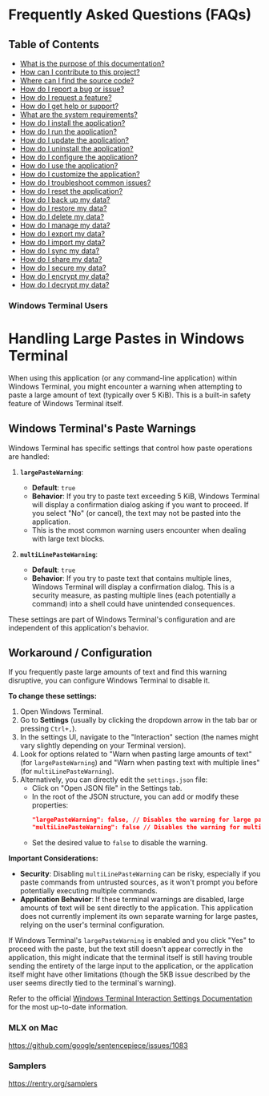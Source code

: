 # Frequently Asked Questions (FAQs)

## Table of Contents
- [What is the purpose of this documentation?](#what-is-the-purpose-of-this-documentation)
- [How can I contribute to this project?](#how-can-i-contribute-to-this-project)
- [Where can I find the source code?](#where-can-i-find-the-source-code)
- [How do I report a bug or issue?](#how-do-i-report-a-bug-or-issue)
- [How do I request a feature?](#how-do-i-request-a-feature)
- [How do I get help or support?](#how-do-i-get-help-or-support)
- [What are the system requirements?](#what-are-the-system-requirements)
- [How do I install the application?](#how-do-i-install-the-application)
- [How do I run the application?](#how-do-i-run-the-application)
- [How do I update the application?](#how-do-i-update-the-application)
- [How do I uninstall the application?](#how-do-i-uninstall-the-application)
- [How do I configure the application?](#how-do-i-configure-the-application)
- [How do I use the application?](#how-do-i-use-the-application)
- [How do I customize the application?](#how-do-i-customize-the-application)
- [How do I troubleshoot common issues?](#how-do-i-troubleshoot-common-issues)
- [How do I reset the application?](#how-do-i-reset-the-application)
- [How do I back up my data?](#how-do-i-back-up-my-data)
- [How do I restore my data?](#how-do-i-restore-my-data)
- [How do I delete my data?](#how-do-i-delete-my-data)
- [How do I manage my data?](#how-do-i-manage-my-data)
- [How do I export my data?](#how-do-i-export-my-data)
- [How do I import my data?](#how-do-i-import-my-data)
- [How do I sync my data?](#how-do-i-sync-my-data)
- [How do I share my data?](#how-do-i-share-my-data)
- [How do I secure my data?](#how-do-i-secure-my-data)
- [How do I encrypt my data?](#how-do-i-encrypt-my-data)
- [How do I decrypt my data?](#how-do-i-decrypt-my-data)



### Windows Terminal Users

# Handling Large Pastes in Windows Terminal

When using this application (or any command-line application) within Windows Terminal, you might encounter a warning when attempting to paste a large amount of text (typically over 5 KiB). This is a built-in safety feature of Windows Terminal itself.

## Windows Terminal's Paste Warnings

Windows Terminal has specific settings that control how paste operations are handled:

1.  **`largePasteWarning`**:
    *   **Default**: `true`
    *   **Behavior**: If you try to paste text exceeding 5 KiB, Windows Terminal will display a confirmation dialog asking if you want to proceed. If you select "No" (or cancel), the text may not be pasted into the application.
    *   This is the most common warning users encounter when dealing with large text blocks.

2.  **`multiLinePasteWarning`**:
    *   **Default**: `true`
    *   **Behavior**: If you try to paste text that contains multiple lines, Windows Terminal will display a confirmation dialog. This is a security measure, as pasting multiple lines (each potentially a command) into a shell could have unintended consequences.

These settings are part of Windows Terminal's configuration and are independent of this application's behavior.

## Workaround / Configuration

If you frequently paste large amounts of text and find this warning disruptive, you can configure Windows Terminal to disable it.

**To change these settings:**

1.  Open Windows Terminal.
2.  Go to **Settings** (usually by clicking the dropdown arrow in the tab bar or pressing `Ctrl+,`).
3.  In the settings UI, navigate to the "Interaction" section (the names might vary slightly depending on your Terminal version).
4.  Look for options related to "Warn when pasting large amounts of text" (for `largePasteWarning`) and "Warn when pasting text with multiple lines" (for `multiLinePasteWarning`).
5.  Alternatively, you can directly edit the `settings.json` file:
    *   Click on "Open JSON file" in the Settings tab.
    *   In the root of the JSON structure, you can add or modify these properties:
        ```json
        "largePasteWarning": false, // Disables the warning for large pastes
        "multiLinePasteWarning": false // Disables the warning for multi-line pastes
        ```
    *   Set the desired value to `false` to disable the warning.

**Important Considerations:**

*   **Security**: Disabling `multiLinePasteWarning` can be risky, especially if you paste commands from untrusted sources, as it won't prompt you before potentially executing multiple commands.
*   **Application Behavior**: If these terminal warnings are disabled, large amounts of text will be sent directly to the application. This application does not currently implement its own separate warning for large pastes, relying on the user's terminal configuration.

If Windows Terminal's `largePasteWarning` is enabled and you click "Yes" to proceed with the paste, but the text still doesn't appear correctly in the application, this might indicate that the terminal itself is still having trouble sending the entirety of the large input to the application, or the application itself might have other limitations (though the 5KB issue described by the user seems directly tied to the terminal's warning).

Refer to the official [Windows Terminal Interaction Settings Documentation](https://docs.microsoft.com/en-us/windows/terminal/customize-settings/interaction) for the most up-to-date information.



### MLX on Mac
https://github.com/google/sentencepiece/issues/1083


### Samplers
https://rentry.org/samplers